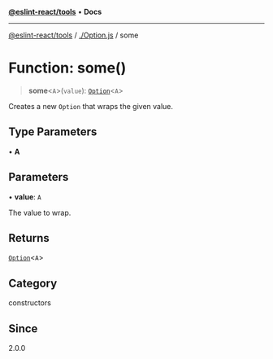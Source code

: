 [**@eslint-react/tools**](../../README.md) • **Docs**

***

[@eslint-react/tools](../../README.md) / [./Option.js](../README.md) / some

# Function: some()

> **some**\<`A`\>(`value`): [`Option`](../type-aliases/Option.md)\<`A`\>

Creates a new `Option` that wraps the given value.

## Type Parameters

• **A**

## Parameters

• **value**: `A`

The value to wrap.

## Returns

[`Option`](../type-aliases/Option.md)\<`A`\>

## Category

constructors

## Since

2.0.0
